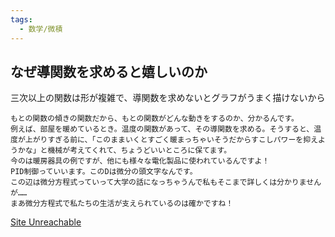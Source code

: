 ```yaml
---
tags:
  - 数学/微積
---
```

## なぜ導関数を求めると嬉しいのか

三次以上の関数は形が複雑で、導関数を求めないとグラフがうまく描けないから

```
もとの関数の傾きの関数だから、もとの関数がどんな動きをするのか、分かるんです。  
例えば、部屋を暖めているとき。温度の関数があって、その導関数を求める。そうすると、温度が上がりすぎる前に、「このままいくとすごく暖まっちゃいそうだからすこしパワーを抑えようかな」と機械が考えてくれて、ちょうどいいところに保てます。  
今のは暖房器具の例ですが、他にも様々な電化製品に使われているんですよ！  
PID制御っていいます。このDは微分の頭文字なんです。  
この辺は微分方程式っていって大学の話になっちゃうんで私もそこまで詳しくは分かりませんが……  
まあ微分方程式で私たちの生活が支えられているのは確かですね！
```

[Site Unreachable](https://www.clearnotebooks.com/ja/questions/629857)